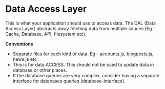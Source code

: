 # Data Access Layer

This is what your application should use to access data. The DAL (Data Access Layer) abstracts away fetching data from multiple souces (Eg - Cache, Database, API, filesystem etc).

**Conventions**
- Separate files for each kind of data. Eg - accounts.js, blogposts.js, news.js etc 
- This is for data ACCESS. This should not be used to update data in database or other places.
- If the database queries are very complex, consider having a separate interface for databases queries (database-interface). 

